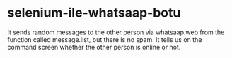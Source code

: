# selenium-ile-whatsaap-botu

It sends random messages to the other person via whatsaap.web from the function called message.list, but there is no spam. It tells us on the command screen whether the other person is online or not.
